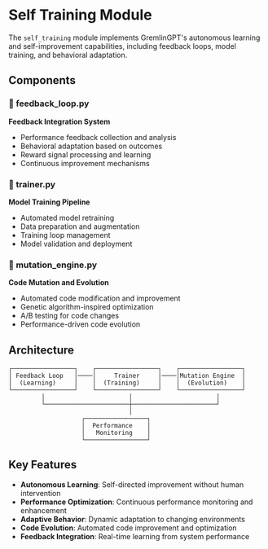 # Self Training Module

The `self_training` module implements GremlinGPT's autonomous learning and self-improvement capabilities, including feedback loops, model training, and behavioral adaptation.

## Components

### 🔄 feedback_loop.py
**Feedback Integration System**
- Performance feedback collection and analysis
- Behavioral adaptation based on outcomes
- Reward signal processing and learning
- Continuous improvement mechanisms

### 🧠 trainer.py
**Model Training Pipeline**
- Automated model retraining
- Data preparation and augmentation
- Training loop management
- Model validation and deployment

### 🧬 mutation_engine.py
**Code Mutation and Evolution**
- Automated code modification and improvement
- Genetic algorithm-inspired optimization
- A/B testing for code changes
- Performance-driven code evolution

## Architecture

```text
┌─────────────────┐    ┌─────────────────┐    ┌─────────────────┐
│ Feedback Loop   │────│     Trainer     │────│Mutation Engine  │
│  (Learning)     │    │  (Training)     │    │  (Evolution)    │
└─────────────────┘    └─────────────────┘    └─────────────────┘
         │                       │                       │
         └───────────────────────┼───────────────────────┘
                                 │
                    ┌─────────────────┐
                    │  Performance    │
                    │   Monitoring    │
                    └─────────────────┘
```

## Key Features

- **Autonomous Learning**: Self-directed improvement without human intervention
- **Performance Optimization**: Continuous performance monitoring and enhancement
- **Adaptive Behavior**: Dynamic adaptation to changing environments
- **Code Evolution**: Automated code improvement and optimization
- **Feedback Integration**: Real-time learning from system performance
